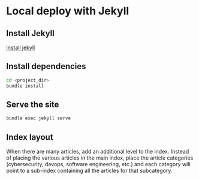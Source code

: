 # Local deploy with Jekyll

## Install Jekyll

[install jekyll](https://jekyllrb.com/docs/installation/)

## Install dependencies
```bash
cd <project_dir>
bundle install
```

## Serve the site
```bash
bundle exec jekyll serve
```

## Index layout
When there are many articles, add an additional level to the index. Instead of placing the various articles in the main index, place the article categories (cybersecurity, devops, software engineering, etc.) and each category will point to a sub-index containing all the articles for that subcategory.